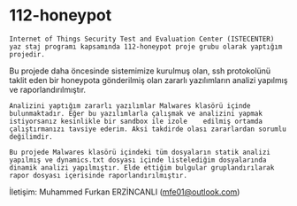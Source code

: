 # 112-honeypot
    Internet of Things Security Test and Evaluation Center (ISTECENTER) yaz staj programı kapsamında 112-honeypot proje grubu olarak yaptığım projedir.
Bu projede daha öncesinde sistemimize kurulmuş olan, ssh protokolünü taklit eden bir honeypota gönderilmiş olan zararlı yazılımların analizi yapılmış ve raporlandırılmıştır.

    Analizini yaptığım zararlı yazılımlar Malwares klasörü içinde bulunmaktadır. Eğer bu yazılımlarla çalışmak ve analizini yapmak istiyorsanız kesinlikle bir sandbox ile izole    edilmiş ortamda çalıştırmanızı tavsiye ederim. Aksi takdirde olası zararlardan sorumlu değilimdir.
  
    Bu projede Malwares klasörü içindeki tüm dosyaların statik analizi yapılmış ve dynamics.txt dosyası içinde listelediğim dosyalarında dinamik analizi yapılmıştır. Elde ettiğim bulgular gruplandırılarak rapor dosyası içerisinde raporlandırılmıştır.
  
  
  İletişim: Muhammed Furkan ERZİNCANLI (mfe01@outlook.com)

